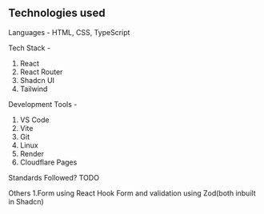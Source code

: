 ## Technologies used

Languages - 
  HTML, CSS, TypeScript

Tech Stack -
  1. React
  2. React Router
  3. Shadcn UI
  4. Tailwind

Development Tools -
  1. VS Code
  2. Vite
  3. Git
  4. Linux
  5. Render
  6. Cloudflare Pages
  
Standards Followed?
  TODO

Others
1.Form using React Hook Form and validation using Zod(both inbuilt in Shadcn)